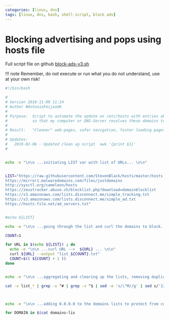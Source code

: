 ```yaml
---
categories: [linux, dns]
tags: [linux, dns, bash, shell-script, block ads]
---
```



# Blocking advertising and pops using hosts file

Full script file on github [block-ads-v3.sh](https://github.com/AntonioFeijaoUK/www.antoniocloud.com/blob/master/docs/linux/block-ads-v3.sh)

!!! note
    Remember, do not execute or run what you do not understand, use at your own risk!

```sh
#!/bin/bash

#
# Version 2018-11-09 11:24
# Author #AntonioFeijaoUK
#
# Purpose:	Script to automate the update on /etc/hosts with entries about malicious or advertising domains sites,
# 			so that my computer or DNS-Server resolves these domains to 0.0.0.0, therefore avoiding/blocking the connection.
#
# Result:	"Cleaner" web-pages, safer navigation, faster loading pages as the extra mess/ads will not download.
#
# Updates:
#   2019-02-06 - Updated clean up script  awk '{print $1}'
#


echo -e "\n\n ...initiating LIST var with list of URLs... \n\n"


LIST="https://raw.githubusercontent.com/StevenBlack/hosts/master/hosts
https://mirror1.malwaredomains.com/files/justdomains
http://sysctl.org/cameleon/hosts
https://zeustracker.abuse.ch/blocklist.php?download=domainblocklist
https://s3.amazonaws.com/lists.disconnect.me/simple_tracking.txt
https://s3.amazonaws.com/lists.disconnect.me/simple_ad.txt
https://hosts-file.net/ad_servers.txt"


#echo ${LIST}

echo -e "\n\n ...going through the list and curl the domains to block... \n\n"

COUNT=1

for URL in $(echo ${LIST}) ; do
  echo -e "\n\n ...curl URL -->  ${URL} ... \n\n"
  curl ${URL} --output "list_${COUNT}.txt"
  COUNT=$(( ${COUNT} + 1 ))
done


echo -e "\n\n ...aggregating and clearing up the lists, removing duplicates... \n\n"

cat -v list_* | grep -v ^# | grep -v ^$ | sed -e 's/\^M//g' | sed s/'127.0.0.1'//g | sed s/'0.0.0.0'//g |  awk '{print $1}' | sed 's/[[:blank:]]//g' | sort | uniq | sort > domains-list-to-block.txt



echo -e "\n\n ...adding 0.0.0.0 to the domains lists to protect from connection to the real IP... \n\n"

for DOMAIN in $(cat domains-lis
```

